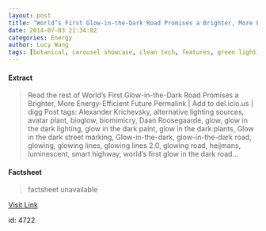 ```yaml
---
layout: post
title: "World’s First Glow-in-the-Dark Road Promises a Brighter, More Energy-Efficient Future"
date: 2014-07-03 21:34:02
categories: Energy
author: Lucy Wang
tags: [botanical, carousel showcase, clean tech, features, green lighting, green transportation, renewable energy, alexander krichevsky, alternative lighting sources, avatar plant, bioglow, biomimicry, daan roosegaarde, glow, glow in the dark lighting, glow in the dark paint, glow in the dark plants, glow in the dark street marking, glow-in-the-dark, glow-in-the-dark road, glowing, glowing lines, glowing lines 2.0, glowing road, heijmans, luminescent, smart highway, world’s first glow in the dark road]
---
```



#### Extract
>Read the rest of World&#8217;s First Glow-in-the-Dark Road Promises a Brighter, More Energy-Efficient Future Permalink | Add to del.icio.us | digg Post tags: Alexander Krichevsky, alternative lighting sources, avatar plant, bioglow, biomimicry, Daan Roosegaarde, glow, glow in the dark lighting, glow in the dark paint, glow in the dark plants, Glow in the dark street marking, Glow-in-the-dark, glow-in-the-dark road, glowing, glowing lines, glowing lines 2.0, glowing road, heijmans, luminescent, smart highway, world’s first glow in the dark road...

#### Factsheet
>factsheet unavailable

[Visit Link](http://inhabitat.com/worlds-first-glow-in-the-dark-road-promises-a-brighter-more-energy-efficient-future/)

id:    4722
